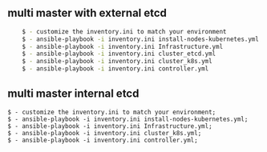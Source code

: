## multi master with external etcd 
```bash
    $ - customize the inventory.ini to match your environment
    $ - ansible-playbook -i inventory.ini install-nodes-kubernetes.yml
    $ - ansible-playbook -i inventory.ini Infrastructure.yml
    $ - ansible-playbook -i inventory.ini cluster_etcd.yml
    $ - ansible-playbook -i inventory.ini cluster_k8s.yml
    $ - ansible-playbook -i inventory.ini controller.yml
```
## multi master internal etcd

    $ - customize the inventory.ini to match your environment;
    $ - ansible-playbook -i inventory.ini install-nodes-kubernetes.yml;
    $ - ansible-playbook -i inventory.ini Infrastructure.yml;
    $ - ansible-playbook -i inventory.ini cluster_k8s.yml;
    $ - ansible-playbook -i inventory.ini controller.yml;




